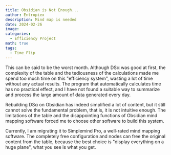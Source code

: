 ```yaml
---
title: Obsidian is Not Enough...
author: Entropiex
description: Mind map is needed
date: 2024-02-26
image: 
categories:
  - Efficiency Project
math: true
tags:
  - Time_Flip
---
```

This can be said to be the worst month. Although DSα was good at first, the complexity of the table and the tediousness of the calculations made me spend too much time on this "efficiency system", wasting a lot of time without any actual results. The program that automatically calculates time has no practical effect, and I have not found a suitable way to summarize and process the large amount of data generated every day.

Rebuilding DSα on Obsidian has indeed simplified a lot of content, but it still cannot solve the fundamental problem, that is, it is not intuitive enough. The limitations of the table and the disappointing functions of Obsidian mind mapping software forced me to choose other software to build this system.

Currently, I am migrating it to Simplemind Pro, a well-rated mind mapping software. The completely free configuration and nodes can free the original content from the table, because the best choice is "display everything on a huge plane", what you see is what you get.